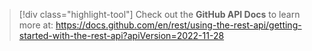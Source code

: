 > [!div class="highlight-tool"] 
> Check out the **GitHub API Docs** to learn more at: https://docs.github.com/en/rest/using-the-rest-api/getting-started-with-the-rest-api?apiVersion=2022-11-28